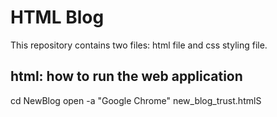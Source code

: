# HTML Blog

This repository contains two files: html file and css styling file.

## html: how to run the  web application
cd NewBlog
open -a "Google Chrome" new_blog_trust.htmlS